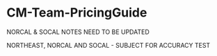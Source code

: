 # CM-Team-PricingGuide
NORCAL &  SOCAL NOTES NEED TO BE UPDATED


NORTHEAST, NORCAL AND SOCAL - SUBJECT FOR ACCURACY TEST
